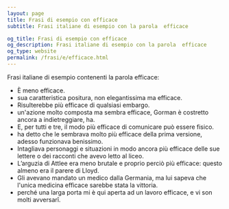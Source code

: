 ```yaml
---
layout: page
title: Frasi di esempio con efficace 
subtitle: Frasi italiane di esempio con la parola  efficace

og_title: Frasi di esempio con efficace 
og_description: Frasi italiane di esempio con la parola  efficace
og_type: website
permalink: /frasi/e/efficace.html
---
```


Frasi italiane di esempio contenenti la parola efficace:


- È meno efficace.
- sua caratteristica positura, non elegantissima ma efficace.
- Risulterebbe più efficace di qualsiasi embargo.
- un'azione molto composta ma sembra efficace, Gorman è costretto ancora a indietreggiare, ha.
- E, per tutti e tre, il modo più efficace di comunicare può essere fisico.
- ha detto che le sembrava molto più efficace della prima versione, adesso funzionava benissimo.
- Intagliava personaggi e situazioni in modo ancora più efficace delle sue lettere o dei racconti che avevo letto al liceo.
- L’arguzia di Attlee era meno brutale e proprio perciò più efficace: questo almeno era il parere di Lloyd.
- Gli avevano mandato un medico dalla Germania, ma lui sapeva che l'unica medicina efficace sarebbe stata la vittoria.
- perché una larga porta mi è qui aperta ad un lavoro efficace, e vi son molti avversarî.
